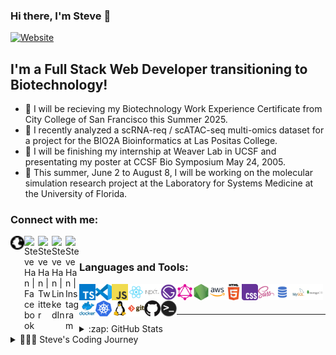 ### Hi there, I'm Steve 👋

[![Website](https://img.shields.io/badge/stevehan.dev-Computational%20Biology%20/%20Bioinformatician%20-blue?style=for-the-badge&logo=simplenote)](https://stevehan.dev)

## I'm a Full Stack Web Developer transitioning to Biotechnology!

- 💪 I will be recieving my Biotechnology Work Experience Certificate from City College of San Francisco this Summer 2025.
- 🔭 I recently analyzed a scRNA-req / scATAC-seq multi-omics dataset for a project for the BIO2A Bioinformatics at Las Positas College.
- 🔭 I will be finishing my internship at Weaver Lab in UCSF and presentating my poster at CCSF Bio Symposium May 24, 2005.
- 👯 This summer, June 2 to August 8, I will be working on the molecular simulation research project at the Laboratory for Systems Medicine at the University of Florida.

### Connect with me:

[<img align="left" alt="Steve Han developer portfolio" width="22px" src="https://raw.githubusercontent.com/iconic/open-iconic/master/svg/globe.svg" />][website]
[<img align="left" alt="Steve Han | Facebook" width="22px" src="https://cdn.jsdelivr.net/npm/simple-icons@v3/icons/facebook.svg" />][twitter]
[<img align="left" alt="Steve Han | Twitter" width="22px" src="https://cdn.jsdelivr.net/npm/simple-icons@v3/icons/twitter.svg" />][twitter]
[<img align="left" alt="Steve Han | LinkedIn" width="22px" src="https://cdn.jsdelivr.net/npm/simple-icons@v3/icons/linkedin.svg" />][linkedin]
[<img align="left" alt="Steve Han | Instagram" width="22px" src="https://cdn.jsdelivr.net/npm/simple-icons@v3/icons/instagram.svg" />][instagram]

<br />

### Languages and Tools:
<img align="left" alt="Typescript" width="26px" src="https://raw.githubusercontent.com/github/explore/80688e429a7d4ef2fca1e82350fe8e3517d3494d/topics/typescript/typescript.png" />
<img align="left" alt="Visual Studio Code" width="26px" src="https://raw.githubusercontent.com/github/explore/80688e429a7d4ef2fca1e82350fe8e3517d3494d/topics/visual-studio-code/visual-studio-code.png" />
<img align="left" alt="JavaScript" width="26px" src="https://raw.githubusercontent.com/github/explore/80688e429a7d4ef2fca1e82350fe8e3517d3494d/topics/javascript/javascript.png" />
<img align="left" alt="React" width="26px" src="https://raw.githubusercontent.com/github/explore/80688e429a7d4ef2fca1e82350fe8e3517d3494d/topics/react/react.png" />
<img align="left" alt="NextJS" width="26px" src="https://raw.githubusercontent.com/github/explore/28b02bbc9ad9f7a503c43775aebeb515dc2da5fc/topics/nextjs/nextjs.png" />
<img align="left" alt="Gatsby" width="26px" src="https://raw.githubusercontent.com/github/explore/e94815998e4e0713912fed477a1f346ec04c3da2/topics/gatsby/gatsby.png" />
<img align="left" alt="GraphQL" width="26px" src="https://raw.githubusercontent.com/github/explore/80688e429a7d4ef2fca1e82350fe8e3517d3494d/topics/graphql/graphql.png" />
<img align="left" alt="Node.js" width="26px" src="https://raw.githubusercontent.com/github/explore/80688e429a7d4ef2fca1e82350fe8e3517d3494d/topics/nodejs/nodejs.png" />
<img align="left" alt="AWS" width="26px" src="https://raw.githubusercontent.com/github/explore/fbceb94436312b6dacde68d122a5b9c7d11f9524/topics/aws/aws.png" />
<img align="left" alt="HTML5" width="26px" src="https://raw.githubusercontent.com/github/explore/80688e429a7d4ef2fca1e82350fe8e3517d3494d/topics/html/html.png" />
<img align="left" alt="CSS3" width="26px" src="https://raw.githubusercontent.com/github/explore/80688e429a7d4ef2fca1e82350fe8e3517d3494d/topics/css/css.png" />
<img align="left" alt="Sass" width="26px" src="https://raw.githubusercontent.com/github/explore/80688e429a7d4ef2fca1e82350fe8e3517d3494d/topics/sass/sass.png" />
<img align="left" alt="SQL" width="26px" src="https://raw.githubusercontent.com/github/explore/80688e429a7d4ef2fca1e82350fe8e3517d3494d/topics/sql/sql.png" />
<img align="left" alt="MySQL" width="26px" src="https://raw.githubusercontent.com/github/explore/80688e429a7d4ef2fca1e82350fe8e3517d3494d/topics/mysql/mysql.png" />
<img align="left" alt="MongoDB" width="26px" src="https://raw.githubusercontent.com/github/explore/80688e429a7d4ef2fca1e82350fe8e3517d3494d/topics/mongodb/mongodb.png" />
<img align="left" alt="Docker" width="26px" src="https://raw.githubusercontent.com/github/explore/80688e429a7d4ef2fca1e82350fe8e3517d3494d/topics/docker/docker.png" />
<img align="left" alt="Kubernetes" width="26px" src="https://raw.githubusercontent.com/github/explore/01ea2a586e5da744792d0ccfce2f68b861f29301/topics/kubernetes/kubernetes.png" />
<img align="left" alt="Linux" width="26px" src="https://raw.githubusercontent.com/github/explore/80688e429a7d4ef2fca1e82350fe8e3517d3494d/topics/linux/linux.png" />
<img align="left" alt="Git" width="26px" src="https://raw.githubusercontent.com/github/explore/80688e429a7d4ef2fca1e82350fe8e3517d3494d/topics/git/git.png" />
<img align="left" alt="GitHub" width="26px" src="https://raw.githubusercontent.com/github/explore/78df643247d429f6cc873026c0622819ad797942/topics/github/github.png" />
<img align="left" alt="Terminal" width="26px" src="https://raw.githubusercontent.com/github/explore/80688e429a7d4ef2fca1e82350fe8e3517d3494d/topics/terminal/terminal.png" />

<br />
<br />

---

<details>
  <summary>:zap: GitHub Stats</summary>

  <img align="left" alt="Steve Han's GitHub Stats" src="https://github-readme-stats.vercel.app/api?username=stevehanstudio&hide=stars&count_private=true&theme=tokyonight&show_icons=true&hide_border=true" />

</details>

[website]: https://stevehan.dev
[facebook]: https://facebook.com/stevehanphoto
[twitter]: https://twitter.com/stevehanstudio
[instagram]: https://instagram.com/stevehanphoto
[linkedin]: https://linkedin.com/in/stevehanstudio

<details>
  <summary>👨🏽‍💻 Steve's Coding Journey</summary>

My coding joruney started in the middle school on an Atari 400.  In high school, it was Pascal.  In college at San Jose State University, majoring in Computer Engineering it was primarily C, some assembly language and I took one semester of C++.

Out of college I pursued hardware engineering, because I had found hardware to be more challenging and enjoy challenges.  In 2002, after 6 years of designing hardware and ASIC (Application Specific Integrated Circuit) chips, I decided to pursue my passion in photography, the electronic dance	music scene, and traveling.

One of the first things I did when I made the decision was to create my first website to put my photographs on, which led to me managing a website that covers the electronic	dance music scene nationwide.  Having lived out my passion, I	explored a number of options including fashion photography,	video, sound engineering, and VR development. As a producer	and sound engineer for a podcast on VR, Dopamine VR, I	built a website using WordPress and decided after working	in the web space for 2 decades, it only makes sense to turn	my attention to web development.
						
I decided to focus on the frontend, then the backend, then cloud computing. I enrolled at CCSF where I received certificates in Web Application Programming, Securing Web Applications, and Javascript Specialist. Next, I enrolled in the Udacity React Nanodgree program to learn the intricacies of React.js. More recently, I studied for and passed the AWS Cloud Practitioner and AWS Developer Associates Certifications. I've strived for continuous learning and development and have taken countless online courses and my focus now is to put what I've learned to use. I am excited to take on my next challenge and look forward to connecting with you.

</details>
